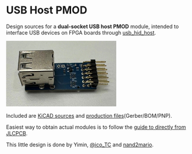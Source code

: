 # USB Host PMOD

Design sources for a **dual-socket USB host PMOD** module, intended to interface USB devices on FPGA boards through [usb_hid_host](https://github.com/nand2mario/usb_hid_host). 

<img src="doc/usb_host_pmod.jpg" width=300>

Included are [KiCAD sources](kicad/) and [production files](production/)(Gerber/BOM/PNP).

Easiest way to obtain actual modules is to follow the [guide to directly from JLCPCB](doc/guide.md).

This little design is done by Yimin, [@ico_TC](https://twitter.com/ico_TC) and [nand2mario](https://twitter.com/nand2mario).